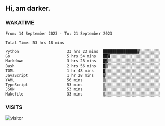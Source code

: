 ## Hi, am darker.

### WAKATIME

<!--START_SECTION:waka-->

```txt
From: 14 September 2023 - To: 21 September 2023

Total Time: 53 hrs 18 mins

Python                     33 hrs 23 mins  ███████████████▓░░░░░░░░░   62.63 %
Go                         5 hrs 54 mins   ██▓░░░░░░░░░░░░░░░░░░░░░░   11.08 %
Markdown                   3 hrs 28 mins   █▓░░░░░░░░░░░░░░░░░░░░░░░   06.53 %
Bash                       2 hrs 56 mins   █▒░░░░░░░░░░░░░░░░░░░░░░░   05.51 %
TOML                       1 hr 48 mins    █░░░░░░░░░░░░░░░░░░░░░░░░   03.40 %
JavaScript                 1 hr 28 mins    ▓░░░░░░░░░░░░░░░░░░░░░░░░   02.75 %
YAML                       56 mins         ▒░░░░░░░░░░░░░░░░░░░░░░░░   01.77 %
TypeScript                 53 mins         ▒░░░░░░░░░░░░░░░░░░░░░░░░   01.68 %
JSON                       53 mins         ▒░░░░░░░░░░░░░░░░░░░░░░░░   01.66 %
Makefile                   33 mins         ▒░░░░░░░░░░░░░░░░░░░░░░░░   01.04 %
```

<!--END_SECTION:waka-->

### VISITS
<!-- i should probably build this when i will have some time -->
![visitor](https://profile-counter.glitch.me/sanix-darker/count.svg)
